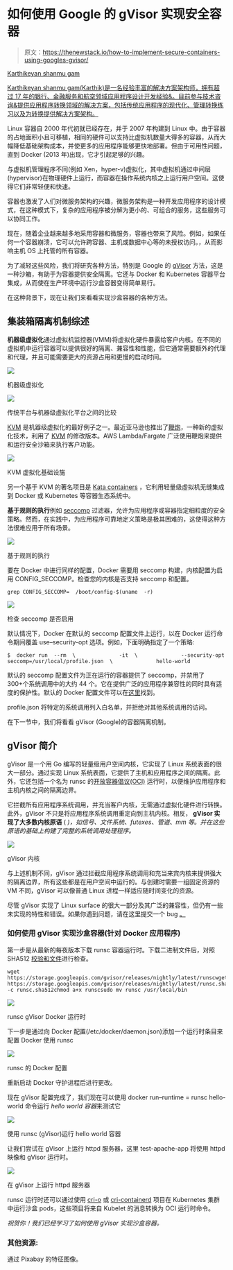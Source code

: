 # 如何使用 Google 的 gVisor 实现安全容器

> 原文：<https://thenewstack.io/how-to-implement-secure-containers-using-googles-gvisor/>

[](https://www.upnxtblog.com)

[Karthikeyan shanmu gam](https://www.upnxtblog.com)

[Karthikeyan shanmu gam(Karthik)是一名经验丰富的解决方案架构师，拥有超过 17 年的银行、金融服务和航空领域应用程序设计开发经验&。目前参与技术咨询&提供应用程序转换领域的解决方案，包括传统应用程序的现代化、管理转换练习以及为转换提供解决方案架构。](https://www.upnxtblog.com)

[](https://www.upnxtblog.com)[](https://www.upnxtblog.com)

Linux 容器自 2000 年代初就已经存在，并于 2007 年构建到 Linux 中。由于容器的占地面积小且可移植，相同的硬件可以支持比虚拟机数量大得多的容器，从而大幅降低基础架构成本，并使更多的应用程序能够更快地部署。但由于可用性问题，直到 Docker (2013 年)出现，它才引起足够的兴趣。

与虚拟机管理程序不同(例如 Xen，hyper-v)虚拟化，其中虚拟机通过中间层(hypervisor)在物理硬件上运行，而容器在操作系统内核之上运行用户空间。这使得它们非常轻便和快速。

容器也激发了人们对微服务架构的兴趣，微服务架构是一种开发应用程序的设计模式，在这种模式下，复杂的应用程序被分解为更小的、可组合的服务，这些服务可以协同工作。

现在，随着企业越来越多地采用容器和微服务，容器也带来了风险。例如，如果任何一个容器崩溃，它可以允许跨容器、主机或数据中心等的未授权访问。，从而影响主机 OS 上托管的所有容器。

为了减轻这些风险，我们将研究各种方法，特别是 Google 的 [gVisor](https://github.com/google/gvisor) 方法，这是一种沙箱，有助于为容器提供安全隔离。它还与 Docker 和 Kubernetes 容器平台集成，从而使在生产环境中运行沙盒容器变得简单易行。

在这种背景下，现在让我们来看看实现沙盒容器的各种方法。

## 集装箱隔离机制综述

**机器级虚拟化**通过虚拟机监控器(VMM)将虚拟化硬件暴露给客户内核。在不同的虚拟机中运行容器可以提供很好的隔离、兼容性和性能，但它通常需要额外的代理和代理，并且可能需要更大的资源占用和更慢的启动时间。

![](img/9ab2bd301cc8fd747bcc24515c7df218.png)

机器级虚拟化

![](img/868f3abbcbac0121d74aeedf01e23d2d.png)

传统平台与机器级虚拟化平台之间的比较

[KVM](https://www.linux-kvm.org/) 是机器级虚拟化的最好例子之一。最近亚马逊也推出了[鞭炮](https://aws.amazon.com/about-aws/whats-new/2018/11/firecracker-lightweight-virtualization-for-serverless-computing/)，一种新的虚拟化技术，利用了 [KVM](https://en.wikipedia.org/wiki/Kernel-based_Virtual_Machine) 的修改版本。AWS Lambda/Fargate 广泛使用鞭炮来提供和运行安全沙箱来执行客户功能。

![](img/706ae088a5e3d401e3ee37e64b7a644b.png)

KVM 虚拟化基础设施

另一个基于 KVM 的著名项目是 [Kata containers](https://katacontainers.io/) ，它利用轻量级虚拟机无缝集成到 Docker 或 Kubernetes 等容器生态系统中。

**基于规则的执行**例如 [seccomp](https://www.kernel.org/doc/Documentation/prctl/seccomp_filter.txt) 过滤器，允许为应用程序或容器指定细粒度的安全策略。然而，在实践中，为应用程序可靠地定义策略是极其困难的，这使得这种方法很难应用于所有场景。

![](img/1d8649903c162e6c4605c7d29d8d92b1.png)

基于规则的执行

要在 Docker 中进行同样的配置，Docker 需要用 seccomp 构建，内核配置为启用 CONFIG_SECCOMP。检查您的内核是否支持 seccomp 和配置。

```
grep CONFIG_SECCOMP=  /boot/config-$(uname  -r)

```

![](img/6c9d7dc79de858a9bd98c90726ed213a.png)

检查 seccomp 是否启用

默认情况下，Docker 在默认的 seccomp 配置文件上运行，以在 Docker 运行命令期间覆盖 use–security-opt 选项。例如，下面明确指定了一个策略:

```
$  docker run  --rm  \              -it  \              --security-opt seccomp=/usr/local/profile.json  \              hello-world

```

默认的 seccomp 配置文件为正在运行的容器提供了 seccomp，并禁用了 300+个系统调用中的大约 44 个。它在提供广泛的应用程序兼容性的同时具有适度的保护性。默认的 Docker 配置文件可以在[这里](https://github.com/moby/moby/blob/master/profiles/seccomp/default.json)找到。

profile.json 将特定的系统调用列入白名单，并拒绝对其他系统调用的访问。

在下一节中，我们将看看 gVisor (Google)的容器隔离机制。

## gVisor 简介

gVisor 是一个用 Go 编写的轻量级用户空间内核，它实现了 Linux 系统表面的很大一部分。通过实现 Linux 系统表面，它提供了主机和应用程序之间的隔离。此外，它还包括一个名为 runsc 的[开放容器倡议(OCI)](https://www.opencontainers.org/) 运行时，以便维护应用程序和主机内核之间的隔离边界。

它拦截所有应用程序系统调用，并充当客户内核，无需通过虚拟化硬件进行转换。此外，gVisor 不只是将应用程序系统调用重定向到主机内核。相反， **gVisor 实现了大多数内核原语** ( *)，如信号、文件系统、futexes、管道、mm 等。并在这些原语的基础上构建了完整的系统调用处理程序。*

![](img/f585b3f24d4cdb2c615f065ddc205488.png)

gVisor 内核

与上述机制不同，gVisor 通过拦截应用程序系统调用和充当来宾内核来提供强大的隔离边界，所有这些都是在用户空间中运行的。与创建时需要一组固定资源的 VM 不同，gVisor 可以像普通 Linux 进程一样适应随时间变化的资源。

尽管 gVisor 实现了 Linux surface 的很大一部分及其广泛的兼容性，但仍有一些未实现的特性和错误。如果你遇到问题，请在这里提交一个 bug [。](https://github.com/google/gvisor/issues)

### 如何使用 gVisor 实现沙盒容器(针对 Docker 应用程序)

第一步是从最新的每夜版本下载 runsc 容器运行时。下载二进制文件后，对照 SHA512 [校验和文件](https://storage.googleapis.com/gvisor/releases/nightly/latest/runsc.sha512)进行检查。

```
wget https://storage.googleapis.com/gvisor/releases/nightly/latest/runscwget https://storage.googleapis.com/gvisor/releases/nightly/latest/runsc.sha512sha512sum -c runsc.sha512chmod a+x runscsudo mv runsc /usr/local/bin

```

![](img/273bed8e579269407ece15bb47002b0e.png)

runsc gVisor Docker 运行时

下一步是通过向 Docker 配置(/etc/docker/daemon.json)添加一个运行时条目来配置 Docker 使用 runsc

![](img/129878483774ffeb134cf63536c4da4c.png)

runsc 的 Docker 配置

重新启动 Docker 守护进程后进行更改。

现在 gVisor 配置完成了，我们现在可以使用 docker run–runtime = runsc hello-world 命令运行 *hello world 容器*来测试它

![](img/44a79bae4857500a7ceaf81e819938f6.png)

使用 runsc (gVisor)运行 hello world 容器

让我们尝试在 gVisor 上运行 httpd 服务器，这里 test-apache-app 将使用 httpd 映像和 gVisor 运行时。

![](img/e92330a7f6b45f90cb94282b88325e04.png)

在 gVisor 上运行 httpd 服务器

runsc 运行时还可以通过使用 [cri-o](http://cri-o.io/) 或 [cri-containerd](https://github.com/containerd/cri) 项目在 Kubernetes 集群中运行沙盒 pods，这些项目将来自 Kubelet 的消息转换为 OCI 运行时命令。

*祝贺你！我们已经学习了如何使用 gVisor 实现沙盒容器。*

### 其他资源:

通过 Pixabay 的特征图像。

<svg xmlns:xlink="http://www.w3.org/1999/xlink" viewBox="0 0 68 31" version="1.1"><title>Group</title> <desc>Created with Sketch.</desc></svg>